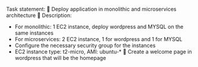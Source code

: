 Task statement:
	Deploy application in monolithic and microservices architecture 
	 Description: 
- For monolithic: 1 EC2 instance, deploy wordpress and MYSQL on the same instances 
- For microservices: 2 EC2 instance, 1 for wordpress and 1 for MYSQL
 - Configure the necessary security group for the instances
 - EC2 instance type: t2-micro, AMI: ubuntu-* 
	 Create a welcome page in wordpress that will be the homepage
